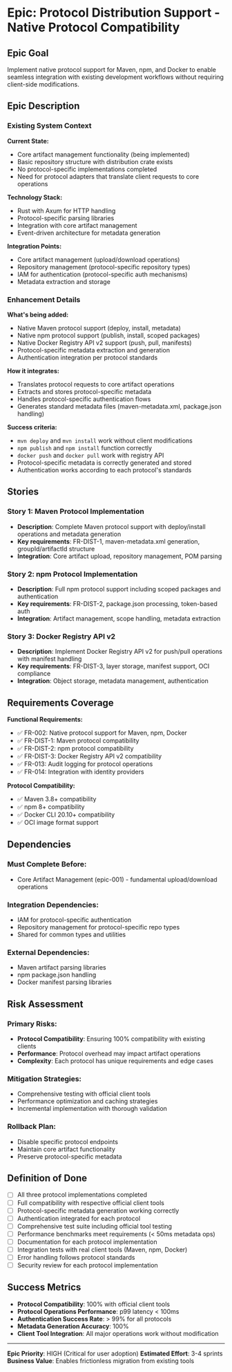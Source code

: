 # Epic: Protocol Distribution Support - Native Protocol Compatibility

## Epic Goal

Implement native protocol support for Maven, npm, and Docker to enable seamless integration with existing development workflows without requiring client-side modifications.

## Epic Description

### Existing System Context

**Current State:**
- Core artifact management functionality (being implemented)
- Basic repository structure with distribution crate exists
- No protocol-specific implementations completed
- Need for protocol adapters that translate client requests to core operations

**Technology Stack:**
- Rust with Axum for HTTP handling
- Protocol-specific parsing libraries
- Integration with core artifact management
- Event-driven architecture for metadata generation

**Integration Points:**
- Core artifact management (upload/download operations)
- Repository management (protocol-specific repository types)
- IAM for authentication (protocol-specific auth mechanisms)
- Metadata extraction and storage

### Enhancement Details

**What's being added:**
- Native Maven protocol support (deploy, install, metadata)
- Native npm protocol support (publish, install, scoped packages)
- Native Docker Registry API v2 support (push, pull, manifests)
- Protocol-specific metadata extraction and generation
- Authentication integration per protocol standards

**How it integrates:**
- Translates protocol requests to core artifact operations
- Extracts and stores protocol-specific metadata
- Handles protocol-specific authentication flows
- Generates standard metadata files (maven-metadata.xml, package.json handling)

**Success criteria:**
- `mvn deploy` and `mvn install` work without client modifications
- `npm publish` and `npm install` function correctly
- `docker push` and `docker pull` work with registry API
- Protocol-specific metadata is correctly generated and stored
- Authentication works according to each protocol's standards

## Stories

### Story 1: Maven Protocol Implementation
- **Description**: Complete Maven protocol support with deploy/install operations and metadata generation
- **Key requirements**: FR-DIST-1, maven-metadata.xml generation, groupId/artifactId structure
- **Integration**: Core artifact upload, repository management, POM parsing

### Story 2: npm Protocol Implementation
- **Description**: Full npm protocol support including scoped packages and authentication
- **Key requirements**: FR-DIST-2, package.json processing, token-based auth
- **Integration**: Artifact management, scope handling, metadata extraction

### Story 3: Docker Registry API v2
- **Description**: Implement Docker Registry API v2 for push/pull operations with manifest handling
- **Key requirements**: FR-DIST-3, layer storage, manifest support, OCI compliance
- **Integration**: Object storage, metadata management, authentication

## Requirements Coverage

**Functional Requirements:**
- ✅ FR-002: Native protocol support for Maven, npm, Docker
- ✅ FR-DIST-1: Maven protocol compatibility
- ✅ FR-DIST-2: npm protocol compatibility  
- ✅ FR-DIST-3: Docker Registry API v2 compatibility
- ✅ FR-013: Audit logging for protocol operations
- ✅ FR-014: Integration with identity providers

**Protocol Compatibility:**
- ✅ Maven 3.8+ compatibility
- ✅ npm 8+ compatibility
- ✅ Docker CLI 20.10+ compatibility
- ✅ OCI image format support

## Dependencies

### Must Complete Before:
- Core Artifact Management (epic-001) - fundamental upload/download operations

### Integration Dependencies:
- IAM for protocol-specific authentication
- Repository management for protocol-specific repo types
- Shared for common types and utilities

### External Dependencies:
- Maven artifact parsing libraries
- npm package.json handling
- Docker manifest parsing libraries

## Risk Assessment

### Primary Risks:
- **Protocol Compatibility**: Ensuring 100% compatibility with existing clients
- **Performance**: Protocol overhead may impact artifact operations
- **Complexity**: Each protocol has unique requirements and edge cases

### Mitigation Strategies:
- Comprehensive testing with official client tools
- Performance optimization and caching strategies
- Incremental implementation with thorough validation

### Rollback Plan:
- Disable specific protocol endpoints
- Maintain core artifact functionality
- Preserve protocol-specific metadata

## Definition of Done

- [ ] All three protocol implementations completed
- [ ] Full compatibility with respective official client tools
- [ ] Protocol-specific metadata generation working correctly
- [ ] Authentication integrated for each protocol
- [ ] Comprehensive test suite including official tool testing
- [ ] Performance benchmarks meet requirements (< 50ms metadata ops)
- [ ] Documentation for each protocol implementation
- [ ] Integration tests with real client tools (Maven, npm, Docker)
- [ ] Error handling follows protocol standards
- [ ] Security review for each protocol implementation

## Success Metrics

- **Protocol Compatibility**: 100% with official client tools
- **Protocol Operations Performance**: p99 latency < 100ms
- **Authentication Success Rate**: > 99% for all protocols
- **Metadata Generation Accuracy**: 100%
- **Client Tool Integration**: All major operations work without modification

---

**Epic Priority**: HIGH (Critical for user adoption)
**Estimated Effort**: 3-4 sprints  
**Business Value**: Enables frictionless migration from existing tools